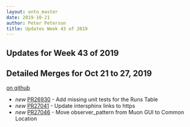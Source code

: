 ```yaml
---
layout: onto_master
date: 2019-10-21
author: Peter Peterson
title: Updates Week 43 of 2019
---
```

Updates for Week 43 of 2019
---------------------------

Detailed Merges for Oct 21 to 27, 2019
--------------------------------------
[on github](https://github.com/mantidproject/mantid/pulls?q=is%3Apr+merged%3A2019-10-22..2019-10-27)

* *new* [PR26930](https://github.com/mantidproject/mantid/pull/26930) - Add missing unit tests for the Runs Table
* *new* [PR27041](https://github.com/mantidproject/mantid/pull/27041) - Update intersphinx links to https
* *new* [PR27046](https://github.com/mantidproject/mantid/pull/27046) - Move observer_pattern from Muon GUI to Common Location
